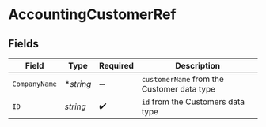 # AccountingCustomerRef


## Fields

| Field                                      | Type                                       | Required                                   | Description                                |
| ------------------------------------------ | ------------------------------------------ | ------------------------------------------ | ------------------------------------------ |
| `CompanyName`                              | **string*                                  | :heavy_minus_sign:                         | `customerName` from the Customer data type |
| `ID`                                       | *string*                                   | :heavy_check_mark:                         | `id` from the Customers data type          |